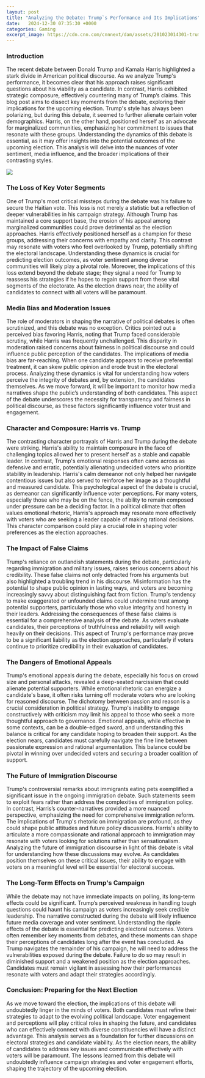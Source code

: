 ```yaml
---
layout: post
title: "Analyzing the Debate: Trump`s Performance and Its Implications"
date:   2024-12-30 07:35:30 +0000
categories: Gaming
excerpt_image: https://cdn.cnn.com/cnnnext/dam/assets/201023014301-trump-biden-debate-split-full-169.jpg
---
```


### Introduction
The recent debate between Donald Trump and Kamala Harris highlighted a stark divide in American political discourse. As we analyze Trump's performance, it becomes clear that his approach raises significant questions about his viability as a candidate. In contrast, Harris exhibited strategic composure, effectively countering many of Trump’s claims. This blog post aims to dissect key moments from the debate, exploring their implications for the upcoming election.
Trump's style has always been polarizing, but during this debate, it seemed to further alienate certain voter demographics. Harris, on the other hand, positioned herself as an advocate for marginalized communities, emphasizing her commitment to issues that resonate with these groups. Understanding the dynamics of this debate is essential, as it may offer insights into the potential outcomes of the upcoming election. This analysis will delve into the nuances of voter sentiment, media influence, and the broader implications of their contrasting styles.

![](https://cdn.cnn.com/cnnnext/dam/assets/201023014301-trump-biden-debate-split-full-169.jpg)
### The Loss of Key Voter Segments
One of Trump's most critical missteps during the debate was his failure to secure the Haitian vote. This loss is not merely a statistic but a reflection of deeper vulnerabilities in his campaign strategy. Although Trump has maintained a core support base, the erosion of his appeal among marginalized communities could prove detrimental as the election approaches. 
Harris effectively positioned herself as a champion for these groups, addressing their concerns with empathy and clarity. This contrast may resonate with voters who feel overlooked by Trump, potentially shifting the electoral landscape. Understanding these dynamics is crucial for predicting election outcomes, as voter sentiment among diverse communities will likely play a pivotal role. 
Moreover, the implications of this loss extend beyond the debate stage; they signal a need for Trump to reassess his strategies if he hopes to regain support from these vital segments of the electorate. As the election draws near, the ability of candidates to connect with all voters will be paramount.
### Media Bias and Moderation Issues
The role of moderators in shaping the narrative of political debates is often scrutinized, and this debate was no exception. Critics pointed out a perceived bias favoring Harris, noting that Trump faced considerable scrutiny, while Harris was frequently unchallenged. This disparity in moderation raised concerns about fairness in political discourse and could influence public perception of the candidates.
The implications of media bias are far-reaching. When one candidate appears to receive preferential treatment, it can skew public opinion and erode trust in the electoral process. Analyzing these dynamics is vital for understanding how voters perceive the integrity of debates and, by extension, the candidates themselves. 
As we move forward, it will be important to monitor how media narratives shape the public’s understanding of both candidates. This aspect of the debate underscores the necessity for transparency and fairness in political discourse, as these factors significantly influence voter trust and engagement.
### Character and Composure: Harris vs. Trump
The contrasting character portrayals of Harris and Trump during the debate were striking. Harris's ability to maintain composure in the face of challenging topics allowed her to present herself as a stable and capable leader. In contrast, Trump's emotional responses often came across as defensive and erratic, potentially alienating undecided voters who prioritize stability in leadership.
Harris's calm demeanor not only helped her navigate contentious issues but also served to reinforce her image as a thoughtful and measured candidate. This psychological aspect of the debate is crucial, as demeanor can significantly influence voter perceptions. For many voters, especially those who may be on the fence, the ability to remain composed under pressure can be a deciding factor.
In a political climate that often values emotional rhetoric, Harris's approach may resonate more effectively with voters who are seeking a leader capable of making rational decisions. This character comparison could play a crucial role in shaping voter preferences as the election approaches.
### The Impact of False Claims
Trump's reliance on outlandish statements during the debate, particularly regarding immigration and military issues, raises serious concerns about his credibility. These false claims not only detracted from his arguments but also highlighted a troubling trend in his discourse. 
Misinformation has the potential to shape public opinion in lasting ways, and voters are becoming increasingly savvy about distinguishing fact from fiction. Trump's tendency to make exaggerated or unfounded claims could undermine trust among potential supporters, particularly those who value integrity and honesty in their leaders.
Addressing the consequences of these false claims is essential for a comprehensive analysis of the debate. As voters evaluate candidates, their perceptions of truthfulness and reliability will weigh heavily on their decisions. This aspect of Trump's performance may prove to be a significant liability as the election approaches, particularly if voters continue to prioritize credibility in their evaluation of candidates.
### The Dangers of Emotional Appeals
Trump's emotional appeals during the debate, especially his focus on crowd size and personal attacks, revealed a deep-seated narcissism that could alienate potential supporters. While emotional rhetoric can energize a candidate's base, it often risks turning off moderate voters who are looking for reasoned discourse.
The dichotomy between passion and reason is a crucial consideration in political strategy. Trump's inability to engage constructively with criticism may limit his appeal to those who seek a more thoughtful approach to governance. Emotional appeals, while effective in some contexts, can be a double-edged sword, and understanding this balance is critical for any candidate hoping to broaden their support.
As the election nears, candidates must carefully navigate the fine line between passionate expression and rational argumentation. This balance could be pivotal in winning over undecided voters and securing a broader coalition of support.
### The Future of Immigration Discourse
Trump's controversial remarks about immigrants eating pets exemplified a significant issue in the ongoing immigration debate. Such statements seem to exploit fears rather than address the complexities of immigration policy. In contrast, Harris’s counter-narratives provided a more nuanced perspective, emphasizing the need for comprehensive immigration reform.
The implications of Trump's rhetoric on immigration are profound, as they could shape public attitudes and future policy discussions. Harris's ability to articulate a more compassionate and rational approach to immigration may resonate with voters looking for solutions rather than sensationalism.
Analyzing the future of immigration discourse in light of this debate is vital for understanding how these discussions may evolve. As candidates position themselves on these critical issues, their ability to engage with voters on a meaningful level will be essential for electoral success.
### The Long-Term Effects on Trump's Campaign
While the debate may not have immediate impacts on polling, its long-term effects could be significant. Trump’s perceived weakness in handling tough questions could haunt his campaign as voters increasingly seek credible leadership. The narrative constructed during the debate will likely influence future media coverage and voter sentiment.
Understanding the ripple effects of the debate is essential for predicting electoral outcomes. Voters often remember key moments from debates, and these moments can shape their perceptions of candidates long after the event has concluded. 
As Trump navigates the remainder of his campaign, he will need to address the vulnerabilities exposed during the debate. Failure to do so may result in diminished support and a weakened position as the election approaches. Candidates must remain vigilant in assessing how their performances resonate with voters and adapt their strategies accordingly.
### Conclusion: Preparing for the Next Election
As we move toward the election, the implications of this debate will undoubtedly linger in the minds of voters. Both candidates must refine their strategies to adapt to the evolving political landscape. Voter engagement and perceptions will play critical roles in shaping the future, and candidates who can effectively connect with diverse constituencies will have a distinct advantage.
This analysis serves as a foundation for further discussions on electoral strategies and candidate viability. As the election nears, the ability of candidates to address key issues and communicate effectively with voters will be paramount. The lessons learned from this debate will undoubtedly influence campaign strategies and voter engagement efforts, shaping the trajectory of the upcoming election.